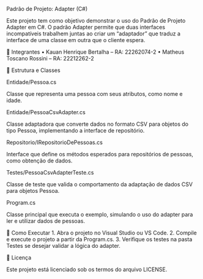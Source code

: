 Padrão de Projeto: Adapter (C#)

Este projeto tem como objetivo demonstrar o uso do Padrão de Projeto Adapter em C#. O padrão Adapter permite que duas interfaces incompatíveis trabalhem juntas ao criar um “adaptador” que traduz a interface de uma classe em outra que o cliente espera.

👥 Integrantes
	•	Kauan Henrique Bertalha – RA: 22262074-2
	•	Matheus Toscano Rossini – RA: 22212262-2

📁 Estrutura e Classes

Entidade/Pessoa.cs

Classe que representa uma pessoa com seus atributos, como nome e idade.

Entidade/PessoaCsvAdapter.cs

Classe adaptadora que converte dados no formato CSV para objetos do tipo Pessoa, implementando a interface de repositório.

Repositorio/IRepositorioDePessoas.cs

Interface que define os métodos esperados para repositórios de pessoas, como obtenção de dados.

Testes/PessoaCsvAdapterTeste.cs

Classe de teste que valida o comportamento da adaptação de dados CSV para objetos Pessoa.

Program.cs

Classe principal que executa o exemplo, simulando o uso do adapter para ler e utilizar dados de pessoas.

🧪 Como Executar
	1.	Abra o projeto no Visual Studio ou VS Code.
	2.	Compile e execute o projeto a partir da Program.cs.
	3.	Verifique os testes na pasta Testes se desejar validar a lógica do adapter.

📝 Licença

Este projeto está licenciado sob os termos do arquivo LICENSE.
